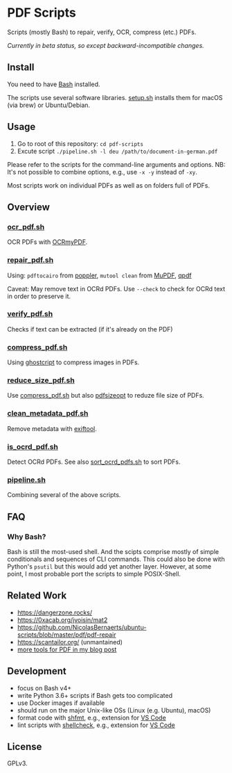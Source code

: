 # PDF Scripts

Scripts (mostly Bash) to repair, verify, OCR, compress (etc.) PDFs.

*Currently in beta status, so except backward-incompatible changes.*

## Install

You need to have [Bash](https://en.wikipedia.org/wiki/Bash_(Unix_shell)) installed.

The scripts use several software libraries. [setup.sh](./setup.sh) installs them for macOS (via brew) or Ubuntu/Debian.


## Usage

1. Go to root of this repository: `cd pdf-scripts`
2. Excute script `./pipeline.sh -l deu /path/to/document-in-german.pdf`

Please refer to the scripts for the command-line arguments and options. NB: It's not possible to combine options, e.g., use `-x -y` instead of `-xy`.

Most scripts work on individual PDFs as well as on folders full of PDFs.

## Overview

### [ocr_pdf.sh](./ocr_pdf.sh)

OCR PDFs with [OCRmyPDF](https://github.com/jbarlow83/OCRmyPDF).

### [repair_pdf.sh](./repair_pdf.sh)

Using: `pdftocairo` from [poppler](<https://en.wikipedia.org/wiki/Poppler_(software)>), `mutool clean` from [MuPDF](https://en.wikipedia.org/wiki/MuPDF), [qpdf](https://en.wikipedia.org/wiki/QPDF)

Caveat: May remove text in OCRd PDFs. Use `--check` to check for OCRd text in order to preserve it.


### [verify_pdf.sh](./verify_pdf.sh)

Checks if text can be extracted (if it's already on the PDF)

### [compress_pdf.sh](./compress_pdf.sh)

Using [ghostcript](https://askubuntu.com/a/256449) to compress images in PDFs.

### [reduce_size_pdf.sh](reduce_size_pdf.sh)

Use [compress_pdf.sh](./compress_pdf.sh) but also [pdfsizeopt](https://github.com/pts/pdfsizeopt) to reduze file size of PDFs.

### [clean_metadata_pdf.sh](./clean_metadata_pdf.sh)

Remove metadata with [exiftool](https://exiftool.org/).

### [is_ocrd_pdf.sh](./is_ocrd_pdf.sh)

Detect OCRd PDFs. See also [sort_ocrd_pdfs.sh](sort_ocrd_pdfs.sh) to sort PDFs.

### [pipeline.sh](./pipeline.sh)

Combining several of the above scripts.

## FAQ

### Why Bash?

Bash is still the most-used shell. And the scipts comprise mostly of simple conditionals and sequences of CLI commands. This could also be done with Python's `psutil` but this would add yet another layer. However, at some point, I most probable port the scripts to simple POSIX-Shell.

## Related Work

- https://dangerzone.rocks/
- https://0xacab.org/jvoisin/mat2
- https://github.com/NicolasBernaerts/ubuntu-scripts/blob/master/pdf/pdf-repair
- https://scantailor.org/ (unmantained)
- [more tools for PDF in my blog post](https://johannesfilter.com/python-and-pdf-a-review-of-existing-tools/)

## Development

- focus on Bash v4+
- write Python 3.6+ scripts if Bash gets too complicated
- use Docker images if available
- should run on the major Unix-like OSs (Linux (e.g. Ubuntu), macOS)
- format code with [shfmt](https://github.com/mvdan/sh#shfmt), e.g., extension for [VS Code](https://github.com/foxundermoon/vs-shell-format)
- lint scripts with [shellcheck](https://github.com/koalaman/shellcheck), e.g., extension for [VS Code](https://github.com/timonwong/vscode-shellcheck)

## License

GPLv3.
